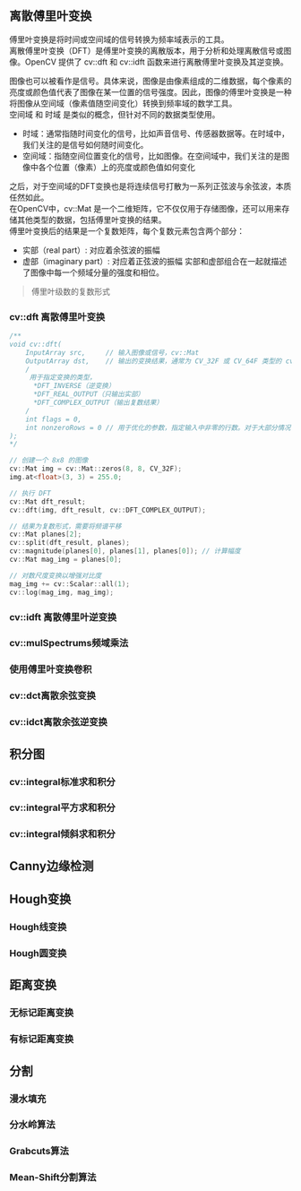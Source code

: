 ## **离散傅里叶变换**

傅里叶变换是将时间或空间域的信号转换为频率域表示的工具。  
离散傅里叶变换（DFT）是傅里叶变换的离散版本，用于分析和处理离散信号或图像。OpenCV 提供了 cv::dft 和 cv::idft 函数来进行离散傅里叶变换及其逆变换。      

图像也可以被看作是信号。具体来说，图像是由像素组成的二维数据，每个像素的亮度或颜色值代表了图像在某一位置的信号强度。因此，图像的傅里叶变换是一种将图像从空间域（像素值随空间变化）转换到频率域的数学工具。    
空间域 和 时域 是类似的概念，但针对不同的数据类型使用。   
* 时域：通常指随时间变化的信号，比如声音信号、传感器数据等。在时域中，我们关注的是信号如何随时间变化。
* 空间域：指随空间位置变化的信号，比如图像。在空间域中，我们关注的是图像中各个位置（像素）上的亮度或颜色值如何变化   


之后，对于空间域的DFT变换也是将连续信号打散为一系列正弦波与余弦波，本质任然如此。   
在OpenCV中，cv::Mat 是一个二维矩阵，它不仅仅用于存储图像，还可以用来存储其他类型的数据，包括傅里叶变换的结果。  
傅里叶变换后的结果是一个复数矩阵，每个复数元素包含两个部分：  
* 实部（real part）: 对应着余弦波的振幅
* 虚部（imaginary part）: 对应着正弦波的振幅
实部和虚部组合在一起就描述了图像中每一个频域分量的强度和相位。  

> 傅里叶级数的复数形式  
 

### cv::dft 离散傅里叶变换  

```cpp
/**
void cv::dft(
    InputArray src,     // 输入图像或信号，cv::Mat
    OutputArray dst,    // 输出的变换结果，通常为 CV_32F 或 CV_64F 类型的 cv::Mat 
    /
     用于指定变换的类型，
      *DFT_INVERSE（逆变换）
      *DFT_REAL_OUTPUT（只输出实部）
      *DFT_COMPLEX_OUTPUT（输出复数结果）
    /
    int flags = 0,      
    int nonzeroRows = 0 // 用于优化的参数，指定输入中非零的行数。对于大部分情况，该参数应设置为0
);
*/

// 创建一个 8x8 的图像
cv::Mat img = cv::Mat::zeros(8, 8, CV_32F);
img.at<float>(3, 3) = 255.0;

// 执行 DFT
cv::Mat dft_result;
cv::dft(img, dft_result, cv::DFT_COMPLEX_OUTPUT);

// 结果为复数形式，需要将频谱平移
cv::Mat planes[2];
cv::split(dft_result, planes);
cv::magnitude(planes[0], planes[1], planes[0]); // 计算幅度
cv::Mat mag_img = planes[0];

// 对数尺度变换以增强对比度
mag_img += cv::Scalar::all(1);
cv::log(mag_img, mag_img);
```

### cv::idft 离散傅里叶逆变换  

### cv::mulSpectrums频域乘法  

### 使用傅里叶变换卷积

### cv::dct离散余弦变换  

### cv::idct离散余弦逆变换   

## **积分图**

### cv::integral标准求和积分

### cv::integral平方求和积分

### cv::integral倾斜求和积分

## **Canny边缘检测**  

## Hough变换

### Hough线变换

### Hough圆变换

## 距离变换 

### 无标记距离变换

### 有标记距离变换

## 分割

### 漫水填充

### 分水岭算法

### Grabcuts算法

### Mean-Shift分割算法

